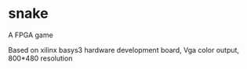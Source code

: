 # snake
A FPGA game

Based on xilinx basys3 hardware development board, Vga color output, 800*480 resolution
